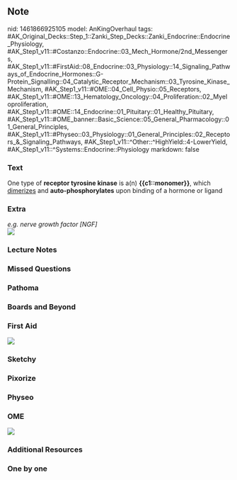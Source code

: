 ## Note
nid: 1461866925105
model: AnKingOverhaul
tags: #AK_Original_Decks::Step_1::Zanki_Step_Decks::Zanki_Endocrine::Endocrine_Physiology, #AK_Step1_v11::#Costanzo::Endocrine::03_Mech_Hormone/2nd_Messengers, #AK_Step1_v11::#FirstAid::08_Endocrine::03_Physiology::14_Signaling_Pathways_of_Endocrine_Hormones::G-Protein_Signalling::04_Catalytic_Receptor_Mechanism::03_Tyrosine_Kinase_Mechanism, #AK_Step1_v11::#OME::04_Cell_Physio::05_Receptors, #AK_Step1_v11::#OME::13_Hematology_Oncology::04_Proliferation::02_Myeloproliferation, #AK_Step1_v11::#OME::14_Endocrine::01_Pituitary::01_Healthy_Pituitary, #AK_Step1_v11::#OME_banner::Basic_Science::05_General_Pharmacology::01_General_Principles, #AK_Step1_v11::#Physeo::03_Physiology::01_General_Principles::02_Receptors_&_Signaling_Pathways, #AK_Step1_v11::^Other::^HighYield::4-LowerYield, #AK_Step1_v11::^Systems::Endocrine::Physiology
markdown: false

### Text
<div>
  One type of <b>receptor tyrosine kinase</b> is a(n)
  <b>{{c1::monomer}}</b>, which <u>dimerizes</u> and
  <b>auto-phosphorylates</b> upon binding of a hormone or ligand
</div>

### Extra
<div>
  <i>e.g. nerve growth factor [NGF]</i>
</div><img src="paste-424639121588536.jpg">

### Lecture Notes


### Missed Questions


### Pathoma


### Boards and Beyond


### First Aid
<img src="tmpN7Utxb.png">

### Sketchy


### Pixorize


### Physeo


### OME
<div class="ome-widget">
  <a href=
  "https://onlinemeded.org/spa/general-pharmacology/general-principles/acquire?ref=anki">
  <img src="_OME_AnkiFlashcards_Lesson_1.png"></a>
</div>

### Additional Resources


### One by one

